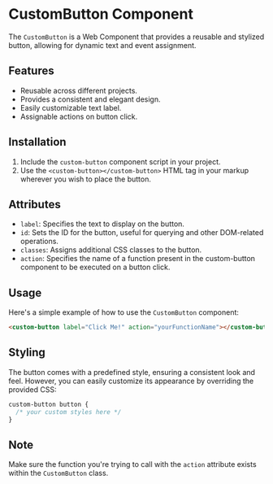 # CustomButton Component

The `CustomButton` is a Web Component that provides a reusable and stylized button, allowing for dynamic text and event assignment.

## Features

- Reusable across different projects.
- Provides a consistent and elegant design.
- Easily customizable text label.
- Assignable actions on button click.

## Installation

1. Include the `custom-button` component script in your project.
2. Use the `<custom-button></custom-button>` HTML tag in your markup wherever you wish to place the button.

## Attributes

- `label`: Specifies the text to display on the button.
- `id`: Sets the ID for the button, useful for querying and other DOM-related operations.
- `classes`: Assigns additional CSS classes to the button.
- `action`: Specifies the name of a function present in the custom-button component to be executed on a button click.

## Usage

Here's a simple example of how to use the `CustomButton` component:

```html
<custom-button label="Click Me!" action="yourFunctionName"></custom-button>
```

## Styling

The button comes with a predefined style, ensuring a consistent look and feel. However, you can easily customize its appearance by overriding the provided CSS:

```css
custom-button button {
  /* your custom styles here */
}
```

## Note

Make sure the function you're trying to call with the `action` attribute exists within the `CustomButton` class.
